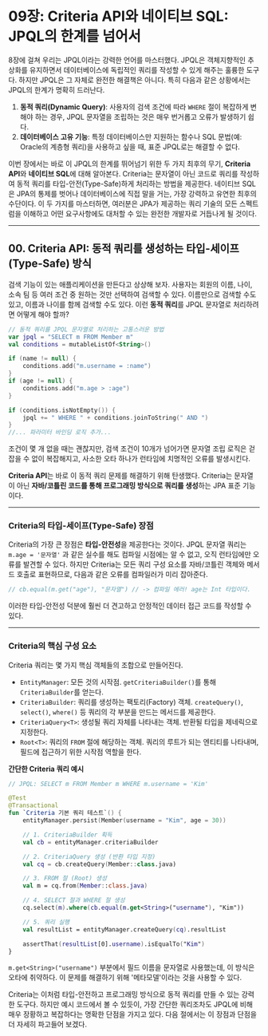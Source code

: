 # 09장: Criteria API와 네이티브 SQL: JPQL의 한계를 넘어서

8장에 걸쳐 우리는 JPQL이라는 강력한 언어를 마스터했다. JPQL은 객체지향적인 추상화를 유지하면서 데이터베이스에 독립적인 쿼리를 작성할 수 있게 해주는 훌륭한 도구다. 하지만 JPQL은 그 자체로 완전한 해결책은 아니다. 특히 다음과 같은 상황에서는 JPQL의 한계가 명확히 드러난다.

1.  **동적 쿼리(Dynamic Query)**: 사용자의 검색 조건에 따라 `WHERE` 절이 복잡하게 변해야 하는 경우, JPQL 문자열을 조립하는 것은 매우 번거롭고 오류가 발생하기 쉽다.
2.  **데이터베이스 고유 기능**: 특정 데이터베이스만 지원하는 함수나 SQL 문법(예: Oracle의 계층형 쿼리)을 사용하고 싶을 때, 표준 JPQL로는 해결할 수 없다.

이번 장에서는 바로 이 JPQL의 한계를 뛰어넘기 위한 두 가지 최후의 무기, **Criteria API**와 **네이티브 SQL**에 대해 알아본다. Criteria는 문자열이 아닌 코드로 쿼리를 작성하여 동적 쿼리를 타입-안전(Type-Safe)하게 처리하는 방법을 제공한다. 네이티브 SQL은 JPA의 통제를 벗어나 데이터베이스에 직접 말을 거는, 가장 강력하고 유연한 최후의 수단이다. 이 두 가지를 마스터하면, 여러분은 JPA가 제공하는 쿼리 기술의 모든 스펙트럼을 이해하고 어떤 요구사항에도 대처할 수 있는 완전한 개발자로 거듭나게 될 것이다.

-----

## 00\. Criteria API: 동적 쿼리를 생성하는 타입-세이프(Type-Safe) 방식

검색 기능이 있는 애플리케이션을 만든다고 상상해 보자. 사용자는 회원의 이름, 나이, 소속 팀 등 여러 조건 중 원하는 것만 선택하여 검색할 수 있다. 이름만으로 검색할 수도 있고, 이름과 나이를 함께 검색할 수도 있다. 이런 **동적 쿼리**를 JPQL 문자열로 처리하려면 어떻게 해야 할까?

```kotlin
// 동적 쿼리를 JPQL 문자열로 처리하는 고통스러운 방법
var jpql = "SELECT m FROM Member m"
val conditions = mutableListOf<String>()

if (name != null) {
    conditions.add("m.username = :name")
}
if (age != null) {
    conditions.add("m.age > :age")
}

if (conditions.isNotEmpty()) {
    jpql += " WHERE " + conditions.joinToString(" AND ")
}
//... 파라미터 바인딩 로직 추가...
```

조건이 몇 개 없을 때는 괜찮지만, 검색 조건이 10개가 넘어가면 문자열 조립 로직은 걷잡을 수 없이 복잡해지고, 사소한 오타 하나가 런타임에 치명적인 오류를 발생시킨다.

**Criteria API**는 바로 이 동적 쿼리 문제를 해결하기 위해 탄생했다. Criteria는 문자열이 아닌 **자바/코틀린 코드를 통해 프로그래밍 방식으로 쿼리를 생성**하는 JPA 표준 기능이다.

-----

### **Criteria의 타입-세이프(Type-Safe) 장점**

Criteria의 가장 큰 장점은 **타입-안전성**을 제공한다는 것이다. JPQL 문자열 쿼리는 `m.age = '문자열'` 과 같은 실수를 해도 컴파일 시점에는 알 수 없고, 오직 런타임에만 오류를 발견할 수 있다. 하지만 Criteria는 모든 쿼리 구성 요소를 자바/코틀린 객체와 메서드 호출로 표현하므로, 다음과 같은 오류를 컴파일러가 미리 잡아준다.

```kotlin
// cb.equal(m.get("age"), "문자열") // -> 컴파일 에러! age는 Int 타입이다.
```

이러한 타입-안전성 덕분에 훨씬 더 견고하고 안정적인 데이터 접근 코드를 작성할 수 있다.

-----

### **Criteria의 핵심 구성 요소**

Criteria 쿼리는 몇 가지 핵심 객체들의 조합으로 만들어진다.

  * `EntityManager`: 모든 것의 시작점. `getCriteriaBuilder()`를 통해 `CriteriaBuilder`를 얻는다.
  * `CriteriaBuilder`: 쿼리를 생성하는 팩토리(Factory) 객체. `createQuery()`, `select()`, `where()` 등 쿼리의 각 부분을 만드는 메서드를 제공한다.
  * `CriteriaQuery<T>`: 생성될 쿼리 자체를 나타내는 객체. 반환될 타입을 제네릭으로 지정한다.
  * `Root<T>`: 쿼리의 `FROM` 절에 해당하는 객체. 쿼리의 루트가 되는 엔티티를 나타내며, 필드에 접근하기 위한 시작점 역할을 한다.

**간단한 Criteria 쿼리 예시**

```kotlin
// JPQL: SELECT m FROM Member m WHERE m.username = 'Kim'

@Test
@Transactional
fun `Criteria 기본 쿼리 테스트`() {
    entityManager.persist(Member(username = "Kim", age = 30))

    // 1. CriteriaBuilder 획득
    val cb = entityManager.criteriaBuilder

    // 2. CriteriaQuery 생성 (반환 타입 지정)
    val cq = cb.createQuery(Member::class.java)

    // 3. FROM 절 (Root) 생성
    val m = cq.from(Member::class.java)

    // 4. SELECT 절과 WHERE 절 생성
    cq.select(m).where(cb.equal(m.get<String>("username"), "Kim"))

    // 5. 쿼리 실행
    val resultList = entityManager.createQuery(cq).resultList

    assertThat(resultList[0].username).isEqualTo("Kim")
}
```

`m.get<String>("username")` 부분에서 필드 이름을 문자열로 사용했는데, 이 방식은 오타에 취약하다. 이 문제를 해결하기 위해 '메타모델'이라는 것을 사용할 수 있다.

Criteria는 이처럼 타입-안전하고 프로그래밍 방식으로 동적 쿼리를 만들 수 있는 강력한 도구다. 하지만 예시 코드에서 볼 수 있듯이, 가장 간단한 쿼리조차도 JPQL에 비해 매우 장황하고 복잡하다는 명확한 단점을 가지고 있다. 다음 절에서는 이 장점과 단점을 더 자세히 파고들어 보겠다.